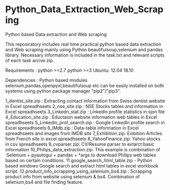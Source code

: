 # Python_Data_Extraction_Web_Scraping
Python based Data extraction and Web scraping  

This reposiratory includes real time practical python based data extraction and Web scraping mainly using Python beautifulsoup,selenium and pandas library. Necessary information is included in the task.txt and relevant scripts of each task arcive zip.  

Requirements : python >=2.7 python >=3  Ubuntu: 12.04 18.10  

Dependencies :  Python based modules selenium,pandas,openpyxl,beautifulsoup etc can be easily installed on both systems using python package manager "pip2"/"pip3".  

1_dentist_site.zip : Extracting contact information from Swiss dentist website in Excel spreadhseets 
2_nse_site.zip : NSE Stocks tables and information in Excel spreadhseets 
3_Linkedn_stat.zip : LinkedIn profile statistics in sjon file 4_Education_site.zip : Eductaion website information web tables in Excel spreadhseets 
5_Linkedin_prof_search.zip : Google LinkedIn profile search in Excel spreadhseets 
6_IMdb.zip : Data-table information in Excel spreadhseets and images from IMDB site 
7_Exhibition.zip: Exibition Articles from French site in excel spreadhseets 
8_YahooFinance.zip: Yahoo stocks in csv spreadhseets 
9_cvparser.zip: CV/Resume parser to extarct basic information 
10_Philips_data_extraction.zip: This example is combination of :Selenium + pyautogui + pandas + *args to download Philips web tables based on certain conditions. 
11 google_search_html_table.zip - Python based windows Google search and extract html tables in excel workbook script. 12.product_info_scrapping_using_selenium_bs4.zip : Scrapping product info from website using selenium &amp; bs4. Combination of selenium,bs4 and file finding feature.
